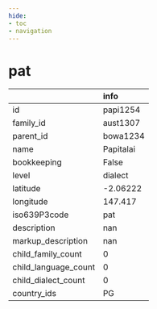 ```yaml
---
hide:
- toc
- navigation
---
```

# pat
|                      | info      |
|:---------------------|:----------|
| id                   | papi1254  |
| family_id            | aust1307  |
| parent_id            | bowa1234  |
| name                 | Papitalai |
| bookkeeping          | False     |
| level                | dialect   |
| latitude             | -2.06222  |
| longitude            | 147.417   |
| iso639P3code         | pat       |
| description          | nan       |
| markup_description   | nan       |
| child_family_count   | 0         |
| child_language_count | 0         |
| child_dialect_count  | 0         |
| country_ids          | PG        |